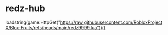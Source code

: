 # redz-hub
loadstring(game:HttpGet("https://raw.githubusercontent.com/RobloxProjectX/Blox-Fruits/refs/heads/main/redz9999.lua"))()
